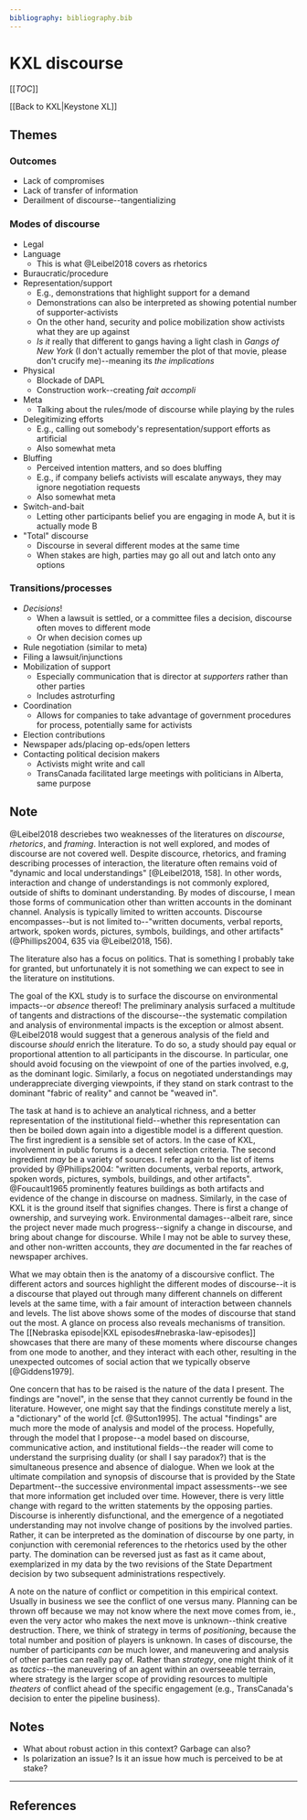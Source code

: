 ```yaml
---
bibliography: bibliography.bib
---
```


# KXL discourse

[[_TOC_]]

[[Back to KXL|Keystone XL]]

## Themes

### Outcomes

* Lack of compromises
* Lack of transfer of information
* Derailment of discourse--tangentializing

### Modes of discourse

* Legal
* Language
    * This is what @Leibel2018 covers as rhetorics
* Buraucratic/procedure
* Representation/support
    * E.g., demonstrations that highlight support for a demand
    * Demonstrations can also be interpreted as showing potential number of supporter-activists
    * On the other hand, security and police mobilization show activists what they are up against
    * _Is it_ really that different to gangs having a light clash in _Gangs of New York_ (I don't actually remember the plot of that movie, please don't crucify me)--meaning its _the implications_
* Physical
    * Blockade of DAPL
    * Construction work--creating _fait accompli_
* Meta
    * Talking about the rules/mode of discourse while playing by the rules
* Delegitimizing efforts
    * E.g., calling out somebody's representation/support efforts as artificial
    * Also somewhat meta
* Bluffing
    * Perceived intention matters, and so does bluffing
    * E.g., if company beliefs activists will escalate anyways, they may ignore negotiation requests
    * Also somewhat meta
* Switch-and-bait
    * Letting other participants belief you are engaging in mode A, but it is actually mode B
* "Total" discourse
    * Discourse in several different modes at the same time
    * When stakes are high, parties may go all out and latch onto any options

### Transitions/processes

* _Decisions_!
    * When a lawsuit is settled, or a committee files a decision, discourse often moves to different mode
    * Or when decision comes up
* Rule negotiation (similar to meta)
* Filing a lawsuit/injunctions
* Mobilization of support
    * Especially communication that is director at _supporters_ rather than other parties 
    * Includes astroturfing
* Coordination
    * Allows for companies to take advantage of government procedures for process, potentially same for activists
* Election contributions
* Newspaper ads/placing op-eds/open letters
* Contacting political decision makers
    * Activists might write and call
    * TransCanada facilitated large meetings with politicians in Alberta, same purpose

## Note

@Leibel2018 descriebes two weaknesses of the literatures on _discourse_, _rhetorics_, and _framing_. Interaction is not well explored, and modes of discourse are not covered well. Despite discource, rhetorics, and framing describing processes of interaction, the literature often remains void of "dynamic and local understandings" [@Leibel2018, 158]. In other words, interaction and change of understandings is not commonly explored, outside of shifts to dominant understanding. By modes of discourse, I mean those forms of communication other than written accounts in the dominant channel. Analysis is typically limited to written accounts. Discourse encompasses--but is not limited to--"written documents, verbal reports, artwork, spoken words, pictures, symbols, buildings, and other artifacts" (@Phillips2004, 635 via @Leibel2018, 156).

The literature also has a focus on politics. That is something I probably take for granted, but unfortunately it is not something we can expect to see in the literature on institutions.

The goal of the KXL study is to surface the discourse on environmental impacts--or _absence_ thereof! The preliminary analysis surfaced a multitude of tangents and distractions of the discourse--the systematic compilation and analysis of environmental impacts is the exception or almost absent. @Leibel2018 would suggest that a generous analysis of the field and discourse _should_ enrich the literature. To do so, a study should pay equal or proportional attention to all participants in the discourse. In particular, one should avoid focusing on the viewpoint of one of the parties involved, e.g, as the dominant logic. Similarly, a focus on negotiated understandings may underappreciate diverging viewpoints, if they stand on stark contrast to the dominant "fabric of reality" and cannot be "weaved in".

The task at hand is to achieve an analytical richness, and a better representation of the institutional field--whether this representation can then be boiled down again into a digestible model is a different question. The first ingredient is a sensible set of actors. In the case of KXL, involvement in public forums is a decent selection criteria. The second ingredient _may_ be a variety of sources. I refer again to the list of items provided by @Phillips2004: "written documents, verbal reports, artwork, spoken words, pictures, symbols, buildings, and other artifacts". @Foucault1965 prominently features buildings as both artifacts and evidence of the change in discourse on madness. Similarly, in the case of KXL it is the ground itself that signifies changes. There is first a change of ownership, and surveying work. Environmental damages--albeit rare, since the project never made much progress--signify a change in discourse, and bring about change for discourse. While I may not be able to survey these, and other non-written accounts, they _are_ documented in the far reaches of newspaper archives.

<!--account for the unlinear-->
What we may obtain then is the anatomy of a discoursive conflict. The different actors and sources highlight the different modes of discourse--it is a discourse that played out through many different channels on different levels at the same time, with a fair amount of interaction between channels and levels. The list above shows some of the modes of discourse that stand out the most. A glance on process also reveals mechanisms of transition. The [[Nebraska episode|KXL episodes#nebraska-law-episodes]] showcases that there are many of these moments where discourse changes from one mode to another, and they interact with each other, resulting in the unexpected outcomes of social action that we typically observe [@Giddens1979].

<!--then, anatomize, topografie-->
One concern that has to be raised is the nature of the data I present. The findings are "novel", in the sense that they cannot currently be found in the literature. However, one might say that the findings constitute merely a list, a "dictionary" of the world [cf. @Sutton1995]. The actual "findings" are much more the mode of analysis and model of the process. Hopefully, through the model that I propose--a model based on discourse, communicative action, and institutional fields--the reader will come to understand the surprising duality (or shall I say paradox?) that is the simultaneous presence and absence of dialogue. When we look at the ultimate compilation and synopsis of discourse that is provided by the State Department--the successive environmental impact assessments--we see that more information get included over time. However, there is very little change with regard to the written statements by the opposing parties. Discourse is inherently disfunctional, and the emergence of a negotiated understanding may not involve change of positions by the involved parties. Rather, it can be interpreted as the domination of discourse by one party, in conjunction with ceremonial references to the rhetorics used by the other party. The domination can be reversed just as fast as it came about, exemplarized in my data by the two revisions of the State Department decision by two subsequent administrations respectively.

A note on the nature of conflict or competition in this empirical context. Usually in business we see the conflict of one versus many. Planning can be thrown off because we may not know where the next move comes from, ie., even the very actor who makes the next move is unknown--think creative destruction. There, we think of strategy in terms of _positioning_, because the total number and position of players is unknown. In cases of discourse, the number of participants _can_ be much lower, and maneuvering and analysis of other parties can really pay of. Rather than _strategy_, one might think of it as _tactics_--the maneuvering of an agent within an overseeable terrain, where strategy is the larger scope of providing resources to multiple _theaters_ of conflict ahead of the specific engagement (e.g., TransCanada's decision to enter the pipeline business).

## Notes

* What about robust action in this context? Garbage can also?
* Is polarization an issue? Is it an issue how much is perceived to be at stake?

---

## References